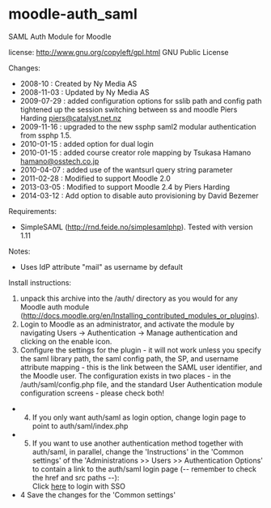 moodle-auth_saml
================
SAML Auth Module for Moodle

license: http://www.gnu.org/copyleft/gpl.html GNU Public License

Changes:
- 2008-10    : Created by Ny Media AS
- 2008-11-03 : Updated by Ny Media AS
- 2009-07-29 : added configuration options for sslib path and config path
               tightened up the session switching between ss and moodle
               Piers Harding <piers@catalyst.net.nz>
- 2009-11-16 : upgraded to the new ssphp saml2 modular authentication from ssphp 1.5. 
- 2010-01-15 : added option for dual login
- 2010-01-15 : added course creator role mapping by Tsukasa Hamano <hamano@osstech.co.jp>
- 2010-04-07 : added use of the wantsurl query string parameter
- 2011-02-28 : Modified to support Moodle 2.0
- 2013-03-05 : Modified to support Moodle 2.4 by Piers Harding
- 2014-03-12 : Add option to disable auto provisioning by David Bezemer

Requirements:
- SimpleSAML (http://rnd.feide.no/simplesamlphp). Tested with version 1.11

Notes: 
- Uses IdP attribute "mail" as username by default

Install instructions:
  1. unpack this archive into the /auth/ directory as you would for any Moodle
     auth module (http://docs.moodle.org/en/Installing_contributed_modules_or_plugins).
  2. Login to Moodle as an administrator, and activate the module by navigating
     Users -> Authentication -> Manage authentication and clicking on the enable icon.
  3. Configure the settings for the plugin - it will not work unless you specify
     the saml library path, the saml config path, the SP, and username attribute
     mapping - this is the link between the SAML user identifier, and the Moodle user.
     The configuration exists in two places - in the /auth/saml/config.php file, and 
     the standard User Authentication module configuration screens - please check 
     both!
- 4. If you only want auth/saml as login option, change login page to point to auth/saml/index.php
- 5. If you want to use another authentication method together with auth/saml, 
    in parallel, change the 'Instructions' in the 'Common settings' of the
    'Administrations >> Users >> Authentication Options' to contain a link to the
    auth/saml login page (-- remember to check the href and src paths --):
    <br>Click <a href="auth/saml/index.php">here</a> to login with SSO
- 4 Save the changes for the 'Common settings'

